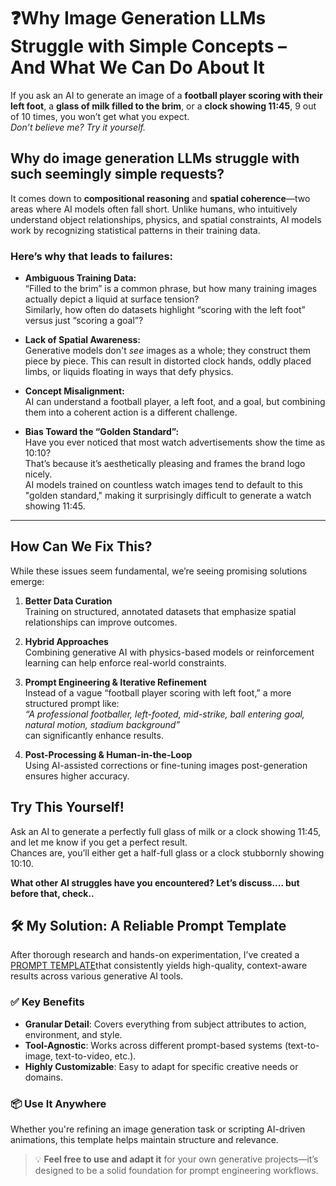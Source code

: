 # ❓Why Image Generation LLMs Struggle with Simple Concepts – And What We Can Do About It

If you ask an AI to generate an image of a **football player scoring with their left foot**, a **glass of milk filled to the brim**, or a **clock showing 11:45**, 9 out of 10 times, you won’t get what you expect.  
*Don’t believe me? Try it yourself.*

## Why do image generation LLMs struggle with such seemingly simple requests?

It comes down to **compositional reasoning** and **spatial coherence**—two areas where AI models often fall short. Unlike humans, who intuitively understand object relationships, physics, and spatial constraints, AI models work by recognizing statistical patterns in their training data.

### Here’s why that leads to failures:

- **Ambiguous Training Data:**  
  “Filled to the brim” is a common phrase, but how many training images actually depict a liquid at surface tension?  
  Similarly, how often do datasets highlight “scoring with the left foot” versus just “scoring a goal”?

- **Lack of Spatial Awareness:**  
  Generative models don't *see* images as a whole; they construct them piece by piece. This can result in distorted clock hands, oddly placed limbs, or liquids floating in ways that defy physics.

- **Concept Misalignment:**  
  AI can understand a football player, a left foot, and a goal, but combining them into a coherent action is a different challenge.

- **Bias Toward the “Golden Standard”:**  
  Have you ever noticed that most watch advertisements show the time as 10:10?  
  That’s because it’s aesthetically pleasing and frames the brand logo nicely.  
  AI models trained on countless watch images tend to default to this "golden standard," making it surprisingly difficult to generate a watch showing 11:45.

---

## How Can We Fix This?

While these issues seem fundamental, we’re seeing promising solutions emerge:

1. **Better Data Curation**  
   Training on structured, annotated datasets that emphasize spatial relationships can improve outcomes.

2. **Hybrid Approaches**  
   Combining generative AI with physics-based models or reinforcement learning can help enforce real-world constraints.

3. **Prompt Engineering & Iterative Refinement**  
   Instead of a vague “football player scoring with left foot,” a more structured prompt like:  
   *“A professional footballer, left-footed, mid-strike, ball entering goal, natural motion, stadium background”*  
   can significantly enhance results.

4. **Post-Processing & Human-in-the-Loop**  
   Using AI-assisted corrections or fine-tuning images post-generation ensures higher accuracy.


## Try This Yourself!

Ask an AI to generate a perfectly full glass of milk or a clock showing 11:45, and let me know if you get a perfect result.  
Chances are, you’ll either get a half-full glass or a clock stubbornly showing 10:10.

**What other AI struggles have you encountered? Let’s discuss.... but before that, check..**

## 🛠️ My Solution: A Reliable Prompt Template

After thorough research and hands-on experimentation, I’ve created a
 [PROMPT TEMPLATE](./ImgGenPromptTemplate.py)that consistently yields high-quality, context-aware results across various generative AI tools.

### ✅ Key Benefits
- **Granular Detail**: Covers everything from subject attributes to action, environment, and style.
- **Tool-Agnostic**: Works across different prompt-based systems (text-to-image, text-to-video, etc.).
- **Highly Customizable**: Easy to adapt for specific creative needs or domains.

### 📦 Use It Anywhere
Whether you're refining an image generation task or scripting AI-driven animations, this template helps maintain structure and relevance.

> 💡 **Feel free to use and adapt it** for your own generative projects—it’s designed to be a solid foundation for prompt engineering workflows.


